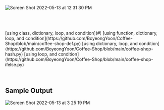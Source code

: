 ![Screen Shot 2022-05-13 at 12 31 30 PM](https://user-images.githubusercontent.com/30683150/168327583-d87f611c-bb52-4885-bbfc-671025bb2a5b.png)  

<br>
<br>
<br>
[using class, dictionary, loop, and condition](#)  
[using function, dictionary, loop, and condition](https://github.com/BoyeongYoon/Coffee-Shop/blob/main/coffee-shop-def.py)  
[using dictionary, loop, and condition](https://github.com/BoyeongYoon/Coffee-Shop/blob/main/coffee-shop-hash.py)  
[using loop, and condition](https://github.com/BoyeongYoon/Coffee-Shop/blob/main/coffee-shop-ifelse.py)  

<br>
<br>
<br>

## Sample Output
![Screen Shot 2022-05-13 at 3 25 19 PM](https://user-images.githubusercontent.com/30683150/168375950-e15b2675-3e53-4aa2-934f-fc1366487ae8.png)

